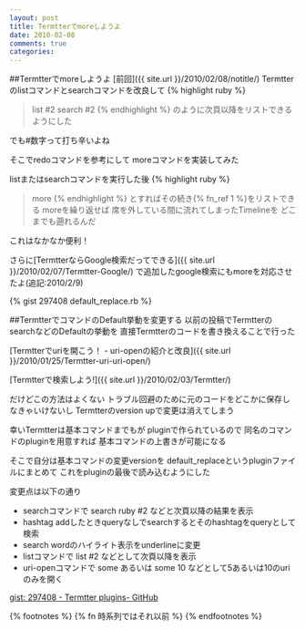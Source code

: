 ```yaml
---
layout: post
title: Termtterでmoreしようよ
date: 2010-02-08
comments: true
categories:
---
```


##Termtterでmoreしようよ
[前回]({{ site.url }}/2010/02/08/notitle/) Termtterのlistコマンドとsearchコマンドを改良して
{% highlight ruby %}
> list #2
> search #2
{% endhighlight %}
のように次頁以降をリストできるようにした

でも#数字って打ち辛いよね

そこでredoコマンドを参考にして
moreコマンドを実装してみた

listまたはsearchコマンドを実行した後
{% highlight ruby %}
> more
{% endhighlight %}
とすればその続き{% fn_ref 1 %}をリストできる
moreを繰り返せば
席を外している間に流れてしまったTimelineを
どこまでも遡れるんだ

これはなかなか便利！

さらに[TermtterならGoogle検索だってできる]({{ site.url }}/2010/02/07/Termtter-Google/) 
で追加したgoogle検索にもmoreを対応させたよ(追記:2010/2/9)

{% gist 297408 default_replace.rb %}

##TermtterでコマンドのDefault挙動を変更する
以前の投稿でTermtterのsearchなどのDefaultの挙動を
直接Termtterのコードを書き換えることで行った

[Termtterでuriを開こう！ - uri-openの紹介と改良]({{ site.url }}/2010/01/25/Termtter-uri-uri-open/)

[Termtterで検索しよう!]({{ site.url }}/2010/02/03/Termtter/)

だけどこの方法はよくない
トラブル回避のために元のコードをどこかに保存しなきゃいけないし
Termtterのversion upで変更は消えてしまう

幸いTermtterは基本コマンドまでもが
pluginで作られているので
同名のコマンドのpluginを用意すれば
基本コマンドの上書きが可能になる

そこで自分は基本コマンドの変更versionを
default_replaceというpluginファイルにまとめて
これをpluginの最後で読み込むようにした

変更点は以下の通り

- searchコマンドで search ruby #2 などと次頁以降の結果を表示
- hashtag addしたときqueryなしでsearchするとそのhashtagをqueryとして検索
- search wordのハイライト表示をunderlineに変更
- listコマンドで list #2 などとして次頁以降を表示
- uri-openコマンドで some あるいは some 10 などとして5あるいは10のuriのみを開く

[gist: 297408 - Termtter plugins- GitHub](http://gist.github.com/297408)

{% footnotes %}
   {% fn 時系列ではそれ以前 %}
{% endfootnotes %}

